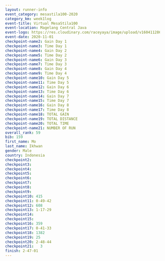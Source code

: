 ```yaml
--- 
layout: runner-info 
event_category: mesastila100-2020 
category_km: week1log 
event-title: Virtual MesaStila100  
event-location: Magelang Central Java 
event-logo: https://res.cloudinary.com/raceyaya/image/upload/v1604112863/3B3F7463-9336-4572-9F07-069DCA7D2527_ndaoxk.jpg 
event-date: 2020-11-01 
checkpoint-name2: Gain Day 1 
checkpoint-name3: Time Day 1 
checkpoint-name4: Gain Day 2 
checkpoint-name5: Time Day 2 
checkpoint-name6: Gain Day 3 
checkpoint-name7: Time Day 3 
checkpoint-name8: Gain Day 4 
checkpoint-name9: Time Day 4 
checkpoint-name10: Gain Day 5 
checkpoint-name11: Time Day 5 
checkpoint-name12: Gain Day 6 
checkpoint-name13: Time Day 6 
checkpoint-name14: Gain Day 7 
checkpoint-name15: Time Day 7 
checkpoint-name16: Gain Day 8 
checkpoint-name17: Time Day 8 
checkpoint-name18: TOTAL GAIN 
checkpoint-name19: TOTAL DISTANCE 
checkpoint-name20: TOTAL TIME 
checkpoint-name21: NUMBER OF RUN 
overall_rank: 59
bib: 159
first_name: Mo
last_name: Ikhwan
gender: Male
country: Indonesia
checkpoint2: 
checkpoint3: 
checkpoint4: 
checkpoint5: 
checkpoint6: 
checkpoint7: 
checkpoint8: 
checkpoint9: 
checkpoint10: 415
checkpoint11: 0-49-42
checkpoint12: 608
checkpoint13: 1-17-29
checkpoint14: 
checkpoint15: 
checkpoint16: 359
checkpoint17: 0-41-33
checkpoint18: 1382
checkpoint19: 25
checkpoint20: 2-48-44
checkpoint21:   3 
finish: 2-47-01
--- 
```

